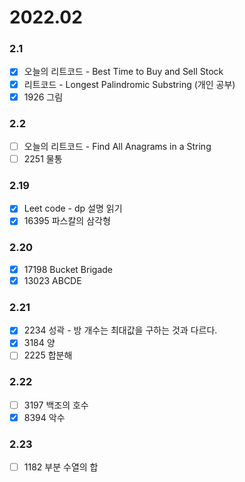 # 2022.02

### 2.1
- [x] 오늘의 리트코드 - Best Time to Buy and Sell Stock
- [x] 리트코드 - Longest Palindromic Substring (개인 공부)
- [x] 1926 그림

### 2.2
- [ ] 오늘의 리트코드 - Find All Anagrams in a String
- [ ] 2251 물통 

### 2.19
- [x] Leet code - dp 설명 읽기
- [x] 16395 파스칼의 삼각형

### 2.20
- [x] 17198 Bucket Brigade
- [x] 13023 ABCDE

### 2.21
- [x] 2234 성곽 - 방 개수는 최대값을 구하는 것과 다르다.
- [x] 3184 양
- [ ] 2225 합분해

### 2.22

- [ ] 3197 백조의 호수
- [x] 8394 악수

### 2.23
- [ ] 1182 부분 수열의 합